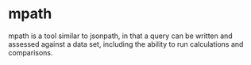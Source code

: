 # mpath
mpath is a tool similar to jsonpath, in that a query can be written and assessed against a data set, including the ability to run calculations and comparisons.
